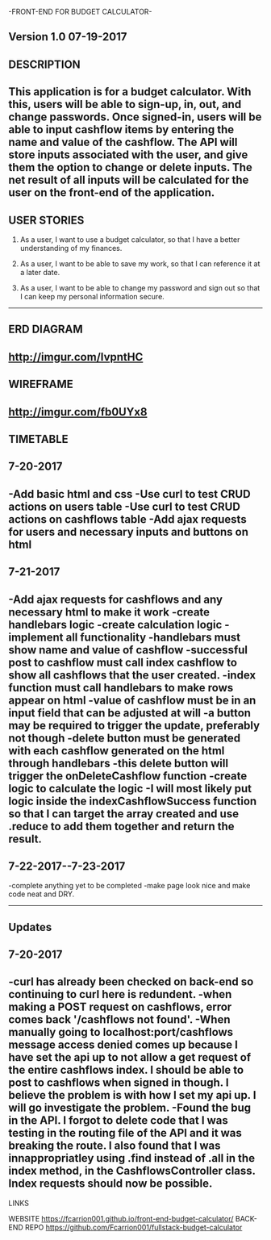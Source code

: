 -FRONT-END FOR BUDGET CALCULATOR-

Version 1.0
07-19-2017
--------
DESCRIPTION
--------
  This application is for a budget calculator. With this, users will be able to
sign-up, in, out, and change passwords. Once signed-in, users will be able
to input cashflow items by entering the name and value of the cashflow.
The API will store inputs associated with the user, and give them the option to
change or delete inputs. The net result of all inputs will be calculated for
the user on the front-end of the application.
--------

USER STORIES
--------
1. As a user, I want to use a budget calculator, so that I have a better
   understanding of my finances.

2. As a user, I want to be able to save my work, so that I can reference it at
   a later date.

3. As a user, I want to be able to change my password and sign out so that I can
   keep my personal information secure.
--------

ERD DIAGRAM
--------
http://imgur.com/IvpntHC
--------

WIREFRAME
--------
http://imgur.com/fb0UYx8
--------

TIMETABLE
--------
7-20-2017
--------
-Add basic html and css
-Use curl to test CRUD actions on users table
-Use curl to test CRUD actions on cashflows table
-Add ajax requests for users and necessary inputs and buttons on html
--------
7-21-2017
--------
-Add ajax requests for cashflows and any necessary html to make it work
-create handlebars logic
-create calculation logic
-implement all functionality
  -handlebars must show name and value of cashflow
  -successful post to cashflow must call index cashflow to show all cashflows
   that the user created.
  -index function must call handlebars to make rows appear on html
  -value of cashflow must be in an input field that can be adjusted at will
    -a button may be required to trigger the update, preferably not though
  -delete button must be generated with each cashflow generated on the html
   through handlebars
  -this delete button will trigger the onDeleteCashflow function
  -create logic to calculate the logic
    -I will most likely put logic inside the indexCashflowSuccess function so
     that I can target the array created and use .reduce to add them together
     and return the result.
--------
7-22-2017--7-23-2017
--------
-complete anything yet to be completed
-make page look nice and make code neat and DRY.

--------
Updates
--------

7-20-2017
--------
-curl has already been checked on back-end so continuing to curl here is
 redundent.
-when making a POST request on cashflows, error comes back '/cashflows not found'.
-When manually going to localhost:port/cashflows message access denied comes up
 because I have set the api up to not allow a get request of the entire
 cashflows index. I should be able to post to cashflows when signed in though.
 I believe the problem is with how I set my api up. I will go investigate the
 problem.
-Found the bug in the API. I forgot to delete code that I was testing in the
 routing file of the API and it was breaking the route. I also found
 that I was innappropriatley using .find instead of .all
 in the index method, in the CashflowsController class. Index requests should
 now be possible.
------

LINKS

WEBSITE
https://fcarrion001.github.io/front-end-budget-calculator/
BACK-END REPO
https://github.com/Fcarrion001/fullstack-budget-calculator
